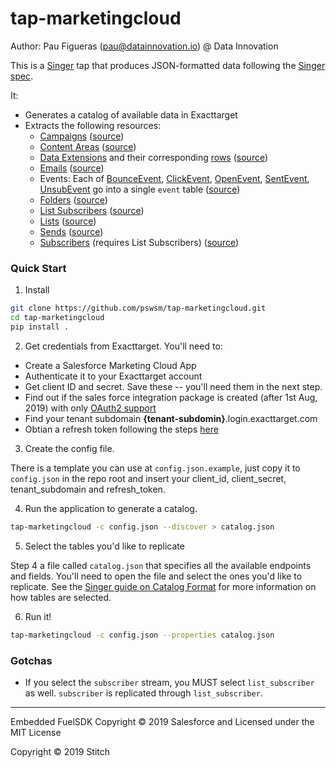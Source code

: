 # tap-marketingcloud

Author: Pau Figueras (pau@datainnovation.io) @ Data Innovation

This is a [Singer](http://singer.io) tap that produces JSON-formatted data following the [Singer spec](https://github.com/singer-io/getting-started/blob/master/SPEC.md).

It:

- Generates a catalog of available data in Exacttarget
- Extracts the following resources:
  - [Campaigns](https://developer.salesforce.com/docs/atlas.en-us.noversion.mc-apis.meta/mc-apis/campaign.htm) ([source](../master/tap_marketingcloud/endpoints/campaigns.py))
  - [Content Areas](https://developer.salesforce.com/docs/atlas.en-us.noversion.mc-apis.meta/mc-apis/contentarea.htm) ([source](../master/tap_marketingcloud/endpoints/content_areas.py))
  - [Data Extensions](https://developer.salesforce.com/docs/atlas.en-us.noversion.mc-apis.meta/mc-apis/dataextension.htm) and their corresponding [rows](https://developer.salesforce.com/docs/atlas.en-us.noversion.mc-apis.meta/mc-apis/dataextensionobject.htm) ([source](../master/tap_marketingcloud/endpoints/data_extensions.py))
  - [Emails](https://developer.salesforce.com/docs/atlas.en-us.noversion.mc-apis.meta/mc-apis/email.htm) ([source](../master/tap_marketingcloud/endpoints/emails.py))
  - Events: Each of [BounceEvent](https://developer.salesforce.com/docs/atlas.en-us.noversion.mc-apis.meta/mc-apis/bounceevent.htm), [ClickEvent](https://developer.salesforce.com/docs/atlas.en-us.noversion.mc-apis.meta/mc-apis/clickevent.htm), [OpenEvent](https://developer.salesforce.com/docs/atlas.en-us.noversion.mc-apis.meta/mc-apis/openevent.htm), [SentEvent](https://developer.salesforce.com/docs/atlas.en-us.noversion.mc-apis.meta/mc-apis/sentevent.htm), [UnsubEvent](https://developer.salesforce.com/docs/atlas.en-us.noversion.mc-apis.meta/mc-apis/unsubevent.htm) go into a single `event` table ([source](../master/tap_marketingcloud/endpoints/events.py))
  - [Folders](https://developer.salesforce.com/docs/atlas.en-us.noversion.mc-apis.meta/mc-apis/datafolder.htm) ([source](../master/tap_marketingcloud/endpoints/folders.py))
  - [List Subscribers](https://developer.salesforce.com/docs/atlas.en-us.noversion.mc-apis.meta/mc-apis/listsubscriber.htm) ([source](../master/tap_marketingcloud/endpoints/list_subscribers.py))
  - [Lists](https://developer.salesforce.com/docs/atlas.en-us.noversion.mc-apis.meta/mc-apis/list.htm) ([source](../master/tap_marketingcloud/endpoints/lists.py))
  - [Sends](https://developer.salesforce.com/docs/atlas.en-us.noversion.mc-apis.meta/mc-apis/send.htm) ([source](../master/tap_marketingcloud/endpoints/sends.py))
  - [Subscribers](https://developer.salesforce.com/docs/atlas.en-us.noversion.mc-apis.meta/mc-apis/send.htm) (requires List Subscribers) ([source](../master/tap_marketingcloud/endpoints/subscribers.py))

### Quick Start

1. Install

```bash
git clone https://github.com/pswsm/tap-marketingcloud.git
cd tap-marketingcloud
pip install .
```

2. Get credentials from Exacttarget. You'll need to:

- Create a Salesforce Marketing Cloud App
- Authenticate it to your Exacttarget account
- Get client ID and secret. Save these -- you'll need them in the next step.
- Find out if the sales force integration package is created (after 1st Aug, 2019) with only [OAuth2 support](https://help.salesforce.com/articleView?id=mc_rn_january_2019_platform_ip_enhanced_functionality_oauth2_0.htm&type=5)
- Find your tenant subdomain **{tenant-subdomin}**.login.exacttarget.com
- Obtian a refresh token following the steps [here](https://developer.salesforce.com/docs/atlas.en-us.mc-app-development.meta/mc-app-development/access-token-app.htm)

3. Create the config file.

There is a template you can use at `config.json.example`, just copy it to `config.json` in the repo root and insert your client_id, client_secret, tenant_subdomain and refresh_token.

4. Run the application to generate a catalog.

```bash
tap-marketingcloud -c config.json --discover > catalog.json
```

5. Select the tables you'd like to replicate

Step 4 a file called `catalog.json` that specifies all the available endpoints and fields. You'll need to open the file and select the ones you'd like to replicate. See the [Singer guide on Catalog Format](https://github.com/singer-io/getting-started/blob/c3de2a10e10164689ddd6f24fee7289184682c1f/BEST_PRACTICES.md#catalog-format) for more information on how tables are selected.

6. Run it!

```bash
tap-marketingcloud -c config.json --properties catalog.json
```

### Gotchas

- If you select the `subscriber` stream, you MUST select `list_subscriber` as well. `subscriber` is replicated through `list_subscriber`.

---

Embedded FuelSDK Copyright &copy; 2019 Salesforce and Licensed under the MIT License

Copyright &copy; 2019 Stitch
